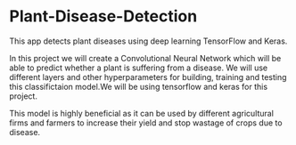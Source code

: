 # Plant-Disease-Detection
This app detects plant diseases using deep learning TensorFlow and Keras.

In this project we will create a Convolutional Neural Network which will be able to predict whether a plant is suffering from a disease. 
We will use different layers and other hyperparameters for building, training and testing this classifictaion model.We will be using tensorflow and keras for this project.

This model is highly beneficial as it can be used by different agricultural firms and farmers to increase their yield and stop wastage of crops due to disease.
